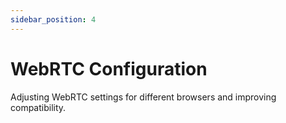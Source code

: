 ```yaml
---
sidebar_position: 4
---
```


# WebRTC Configuration

Adjusting WebRTC settings for different browsers and improving compatibility.
